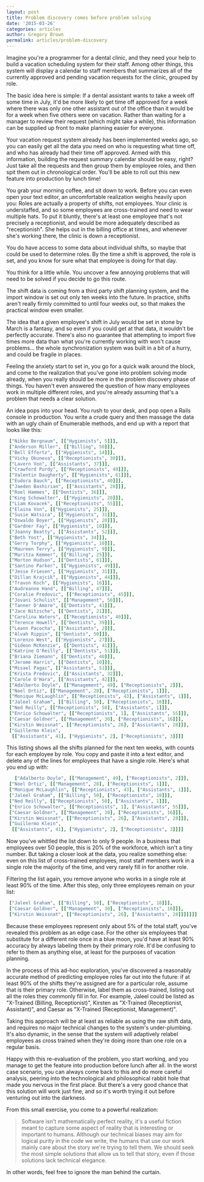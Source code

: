 ```yaml
---
layout: post
title: Problem discovery comes before problem solving
date: '2015-03-26'
categories: articles
author: Gregory Brown
permalink: articles/problem-discovery
---
```


Imagine you're a programmer for a dental clinic, and they need your help to build a vacation scheduling system for their staff. Among other things, this system will display a calendar to staff members that summarizes all of the currently approved and pending vacation requests for the clinic, grouped by role.

The basic idea here is simple: If a dental assistant wants to take a week off some time in July, it'd be more likely to get time off approved for a week where there was only one other assistant out of the office than it would be for a week when five others were on vacation. Rather than waiting for a manager to review their request (which might take a while), this information can be supplied up front to make planning easier for everyone.

Your vacation request system already has been implemented weeks ago, so you can easily get all the data you need on who is requesting what time off, and who has already had their time off approved. Armed with this information, building the request summary calendar should be easy, right? Just take all the requests and then group them by employee roles, and then spit them out in chronological order. You'll be able to roll out this new feature into production by lunch time!

You grab your morning coffee, and sit down to work. Before you can even open your text editor, an uncomfortable realization weighs heavily upon you: Roles are actually a property of shifts, not employees. Your clinic is understaffed, and so some employees are cross-trained and need to wear multiple hats. To put it bluntly, there's at least one employee that's not precisely a receptionist, and would be more adequately described as "receptionish". She helps out in the billing office at times, and whenever she's working there, the clinic is down a receptionist.

You do have access to some data about individual shifts, so maybe that could be used to determine roles. By the time a shift is approved, the role is set, and you know for sure what that employee is doing for that day. 

You think for a little while. You uncover a few annoying problems that will need to be solved if you decide to go this route.

The shift data is coming from a third party shift planning system, and the import window is set out only ten weeks into the future.  In practice, shifts aren't really firmly committed to until four weeks out, so that makes the practical window even smaller. 

The idea that a given employee's shift in July would be set in stone by March is a fantasy, and so even if you could get at that data, it wouldn't be perfectly accurate. There's also no guarantee that attempting to import five times more data than what you're currently working with won't cause problems… the whole synchronization system was built in a bit of a hurry, and could be fragile in places.

Feeling the anxiety start to set in, you go for a quick walk around the block, and come to the realization that you've gone into problem solving mode already, when you really should be more in the problem discovery phase of things. You haven't even answered the question of how many employees work in multiple different roles, and you're already assuming that's a problem that needs a clear solution.

An idea pops into your head. You rush to your desk, and pop open a Rails console in production. You write a crude query and then massage the data with an ugly chain of Enumerable methods, and end up with a report that looks like this:

```ruby
 ["Nikko Bergnaum", [["Hygienists", 5]]],
 ["Anderson Miller", [["Billing", 50]]],
 ["Bell Effertz", [["Hygienists", 14]]],
 ["Vicky Okuneva", [["Receptionists", 30]]],
 ["Lavern Von", [["Assistants", 37]]],
 ["Crawford Purdy", [["Receptionists", 40]]],
 ["Valentin Daugherty", [["Hygienists", 61]]],
 ["Eudora Bauch", [["Receptionists", 40]]],
 ["Jaeden Bashirian", [["Assistants", 28]]],
 ["Roel Hammes", [["Dentists", 36]]],
 ["King Schowalter", [["Hygienists", 20]]],
 ["Liam Kovacek", [["Receptionists", 55]]],
 ["Elaina Von", [["Hygienists", 25]]],
 ["Susie Watsica", [["Hygienists", 31]]],
 ["Oswaldo Boyer", [["Hygienists", 20]]],
 ["Gardner Fay", [["Hygienists", 10]]],
 ["Joanny Beatty", [["Assistants", 52]]],
 ["Beth Yost", [["Hygienists", 34]]],
 ["Gerry Torphy", [["Hygienists", 10]]],
 ["Maureen Terry", [["Hygienists", 9]]],
 ["Maritza Kemmer", [["Billing", 25]]],
 ["Morton Hudson", [["Dentists", 61]]],
 ["Santino Parker", [["Hygienists", 49]]],
 ["Jesse Friesen", [["Hygienists", 31]]],
 ["Dillan Krajcik", [["Hygienists", 44]]],
 ["Travon Koch", [["Hygienists", 16]]],
 ["Audreanne Hand", [["Billing", 47]]],
 ["Coralie Predovic", [["Receptionists", 45]]],
 ["Jovani Schulist", [["Management", 50]]],
 ["Tanner D'Amore", [["Dentists", 41]]],
 ["Jace Nitzsche", [["Dentists", 21]]],
 ["Carolina Waters", [["Receptionists", 40]]],
 ["Terence Howell", [["Dentists", 39]]],
 ["Leann Pacocha", [["Assistants", 2]]],
 ["Alvah Rippin", [["Dentists", 50]]],
 ["Lorenzo West", [["Hygienists", 27]]],
 ["Gideon McKenzie", [["Dentists", 41]]],
 ["Katrine O'Reilly", [["Dentists", 51]]],
 ["Briana Ziemann", [["Dentists", 40]]],
 ["Jerome Harris", [["Dentists", 10]]],
 ["Misael Pagac", [["Assistants", 51]]],
 ["Krista Predovic", [["Assistants", 32]]],
 ["Carole O'Hara", [["Assistants", 42]]],
 ["Adalberto Doyle", [["Management", 49], ["Receptionists", 2]]],
 ["Noel Ortiz", [["Management", 28], ["Receptionists", 1]]],
 ["Monique McLaughlin", [["Receptionists", 43], ["Assistants", 1]]],
 ["Jaleel Graham", [["Billing", 50], ["Receptionists", 18]]],
 ["Ned Reilly", [["Receptionists", 50], ["Assistants", 1]]],
 ["Enrico Schowalter", [["Receptionists", 1], ["Assistants", 55]]],
 ["Caesar Goldner", [["Management", 30], ["Receptionists", 16]]],
 ["Kirstin Weissnat", [["Receptionists", 26], ["Assistants", 28]]],
 ["Guillermo Klein",
  [["Assistants", 41], ["Hygienists", 2], ["Receptionists", 3]]]]
```

This listing shows all the shifts planned for the next ten weeks, with counts for each employee by role. You copy and paste it into a text editor, and delete any of the lines for employees that have a single role. Here's what you end up with:

```ruby
   ["Adalberto Doyle", [["Management", 49], ["Receptionists", 2]]],
 ["Noel Ortiz", [["Management", 28], ["Receptionists", 1]]],
 ["Monique McLaughlin", [["Receptionists", 43], ["Assistants", 1]]],
 ["Jaleel Graham", [["Billing", 50], ["Receptionists", 18]]],
 ["Ned Reilly", [["Receptionists", 50], ["Assistants", 1]]],
 ["Enrico Schowalter", [["Receptionists", 1], ["Assistants", 55]]],
 ["Caesar Goldner", [["Management", 30], ["Receptionists", 16]]],
 ["Kirstin Weissnat", [["Receptionists", 26], ["Assistants", 28]]],
 ["Guillermo Klein",
  [["Assistants", 41], ["Hygienists", 2], ["Receptionists", 3]]]]
```

Now you've whittled the list down to only 9 people. In a business that employees over 50 people, this is 20% of the workforce, which isn't a tiny number. But taking a closer look at the data, you realize something else: even on this list of cross-trained employees, most staff members work in a single role the majority of the time, and very rarely fill in for another role.

Filtering the list again, you remove anyone who works in a single role at least 90% of the time. After this step, only three employees remain on your list:

```ruby
 ["Jaleel Graham", [["Billing", 50], ["Receptionists", 18]]],
 ["Caesar Goldner", [["Management", 30], ["Receptionists", 16]]],
 ["Kirstin Weissnat", [["Receptionists", 26], ["Assistants", 28]]]]]]]
```

Because these employees represent only about 5% of the total staff, you've revealed this problem as an edge case. For the other six employees that substitute for a different role once in a blue moon, you'd have at least 90% accuracy by always labeling them by their primary role. It'd be confusing to refer to them as anything else, at least for the purposes of vacation planning.

In the process of this ad-hoc exploration, you've discovered a reasonably accurate method of predicting employee roles far out into the future: if at least 90% of the shifts they're assigned are for a particular role, assume that is their primary role. Otherwise, label them as cross-trained, listing out all the roles they commonly fill in for. For example, 
Jaleel could be listed as "X-Trained (Billing, Receptionist)",
Kirsten as "X-Trained (Receptionist, Assistant)", and Caesar as "X-Trained (Receptionist, Management)".

Taking this approach will be at least as reliable as using the raw shift data, and requires no major technical changes to the system's under-plumbing. It's also dynamic, in the sense that the system will adaptively relabel employees as cross trained when they're doing more than one role on a regular basis.

Happy with this re-evaluation of the problem, you start working, and you manage to get the feature into production before lunch after all. In the worst case scenario, you can always come back to this and do more careful analysis, peering into the technological and philosophical rabbit hole that made you nervous in the first place. But there's a very good chance that this solution will work just fine, and so it's worth trying it out before venturing out into the darkness.

From this small exercise, you come to a powerful realization:

> Software isn't mathematically perfect reality, it's a useful fiction meant to capture some aspect of reality that is interesting or important to humans. Although our technical biases may aim for logical purity in the code we write, the humans that use our work mainly care about the story we're trying to tell them. We should seek the most simple solutions that allow us to tell that story, even if those solutions lack technical elegance.

In other words, feel free to ignore the man behind the curtain.